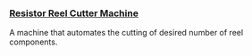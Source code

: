 ### **[Resistor Reel Cutter Machine](projects/resistor-reel-cutter-machine.md)**
A machine that automates the cutting of desired number of reel components.